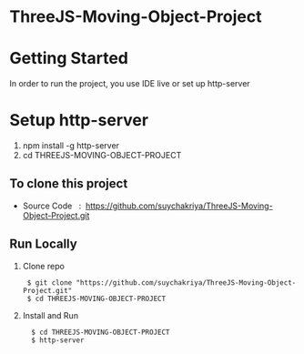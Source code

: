 # ThreeJS-Moving-Object-Project
# Getting Started 

In order to run the project, you use IDE live or set up http-server

# Setup http-server
1. npm install -g http-server
2. cd THREEJS-MOVING-OBJECT-PROJECT


## To clone this project

- Source Code   :  https://github.com/suychakriya/ThreeJS-Moving-Object-Project.git

## Run Locally

1. Clone repo

   ```shell
    $ git clone "https://github.com/suychakriya/ThreeJS-Moving-Object-Project.git"
    $ cd THREEJS-MOVING-OBJECT-PROJECT
   ```

2. Install and Run

   ```shell
     $ cd THREEJS-MOVING-OBJECT-PROJECT
     $ http-server
   ```



